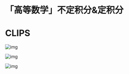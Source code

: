 # 「高等数学」不定积分&定积分

# CLIPS

![img](https://cdn.jsdelivr.net/gh/TANG617/images@master/2021%2012%2003%2021%2014%2017%20_v2-56e8035b6baa4fde77766aa1ec2c02ef_1440w.jpg)

![img](https://cdn.jsdelivr.net/gh/TANG617/images@master/2021%2012%2003%2021%2014%2033%20_v2-b371e7be5d8e56f0c68632efb79be832_1440w.jpg)

![img](https://cdn.jsdelivr.net/gh/TANG617/images@master/2021%2012%2003%2021%2014%2048%20_v2-aaa7cc614d4d3be982034d8ac7d46f23_1440w.jpg)

